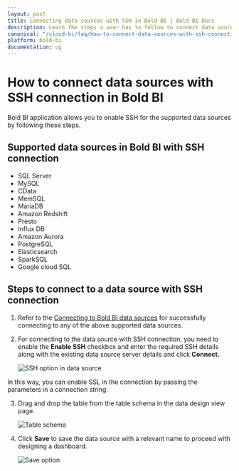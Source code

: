 ```yaml
---
layout: post
title: Connecting data sources with SSH in Bold BI | Bold BI Docs
description: Learn the steps a user has to follow to connect data sources with SSH connection in Bold BI for embedded analytics.
canonical: "/cloud-bi/faq/how-to-connect-data-sources-with-ssh-connection-in-bold-bi/"
platform: bold-bi
documentation: ug
---
```


# How to connect data sources with SSH connection in Bold BI

Bold BI application allows you to enable SSH for the supported data sources by following these steps.

## Supported data sources in Bold BI with SSH connection

<ul>
<li>SQL Server</li>
<li>MySQL</li>
<li>CData</li>
<li>MemSQL</li>
<li>MariaDB</li>
<li>Amazon Redshift</li>
<li>Presto</li>
<li>Influx DB</li>
<li>Amazon Aurora</li>
<li>PostgreSQL</li>
<li>Elasticsearch</li>
<li>SparkSQL</li>
<li>Google cloud SQL</li>
</ul>

## Steps to connect to a data source with SSH connection

1.	Refer to the [Connecting to Bold BI data sources](https://help.boldbi.com/embedded-bi/working-with-data-source/data-connectors/) for successfully connecting to any of the above supported data sources.

2.	For connecting to the data source with SSH connection, you need to enable the **Enable SSH** checkbox and enter the required SSH details along with the existing data source server details and click **Connect.**

    ![SSH option in data source](/bold-bi-docs/static/assets/embedded/faq/images/ssh-option-faq.png#max-width=50%)

In this way, you can enable SSL in the connection by passing the parameters in a connection string.

3.	Drag and drop the table from the table schema in the data design view page.

    ![Table schema](/bold-bi-docs/static/assets/embedded/faq/images/ssh-tables.png#max-width=100%)

4.	Click **Save** to save the data source with a relevant name to proceed with designing a dashboard.

    ![Save option](/bold-bi-docs/static/assets/embedded/faq/images/ssh-save-option.png#max-width=100%)

